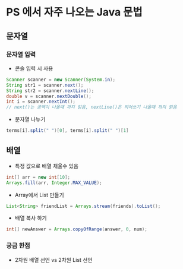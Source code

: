 # PS 에서 자주 나오는 Java 문법

## 문자열 

### 문자열 입력
- 콘솔 입력 시 사용
```java
Scanner scanner = new Scanner(System.in);
String str1 = scanner.next();
String str2 = scanner.nextLine();
double v = scanner.nextDouble();
int i = scanner.nextInt();
// next()는 공백이 나올때 까지 읽음, nextLine()은 띄어쓰기 나올때 까지 읽음
```

- 문자열 나누기
```java
terms[i].split(" ")[0], terms[i].split(" ")[1]
```

## 배열

- 특정 값으로 배열 채울수 있음
```java
int[] arr = new int[10];
Arrays.fill(arr, Integer.MAX_VALUE);
```

- Array에서 List 만들기
```java
List<String> friendList = Arrays.stream(friends).toList();
```

- 배열 복사 하기
```java
int[] newAnswer = Arrays.copyOfRange(answer, 0, num);
```

### 궁금 한점

- 2차원 배열 선언 vs 2차원 List 선언